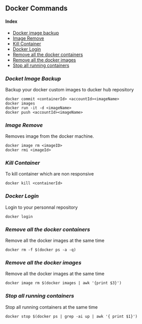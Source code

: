 ## Docker Commands

#### Index
- [Docker image backup](#docker-image-backup)
- [Image Remove](#image-remove)
- [Kill Container](#kill-container)
- [Docker Login](#docker-login)
- [Remove all the docker containers](#remove-all-the-docker-containers)
- [Remove all the docker images](#remove-all-the-docker-images)
- [Stop all running  containers](#stop-all-running-containers)


### *Docket Image Backup*

Backup your docker custom images to ducker hub repository
```shell
docker commit <containerId> <accountId><imageName>
docker images
docker run -it -d <imageName>
docker push <accountId><imageName>

```
### *Image Remove*
Removes image from the docker machine.
```
docker image rm <imageID>
docker rmi <imageId>
```
### *Kill Container*

To kill container which are non responsive
```shell
docker kill <containerId>
```
### *Docker Login*

Login to your personnal repository
```shell
docker login
```
### *Remove all the docker containers*

Remove all the docker images at the same time
```shell
docker rm -f $(docker ps -a -q)
```
### *Remove all the docker images*

Remove all the docker images at the same time
```shell
docker image rm $(docker images | awk '{print $3}')
```
### *Stop all running containers*
Stop all running containers at the same time
```shell
docker stop $(docker ps | grep -ai up | awk '{ print $1}')
```


